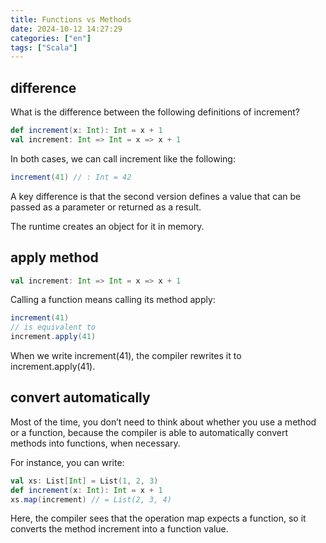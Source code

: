 ```yaml
---
title: Functions vs Methods
date: 2024-10-12 14:27:29
categories: ["en"]
tags: ["Scala"]
---
```

## difference

What is the difference between the following definitions of increment?

```scala
def increment(x: Int): Int = x + 1
val increment: Int => Int = x => x + 1
```

In both cases, we can call increment like the following:

```scala
increment(41) // : Int = 42
```

A key difference is that the second version defines a value that can be
passed as a parameter or returned as a result.

The runtime creates an object for it in memory.

## apply method

```scala
val increment: Int => Int = x => x + 1
```

Calling a function means calling its method apply:

```scala
increment(41)
// is equivalent to
increment.apply(41)
```

When we write increment(41), the compiler rewrites it to
increment.apply(41).

## convert automatically

Most of the time, you don’t need to think about whether you use a
method or a function, because the compiler is able to automatically
convert methods into functions, when necessary.

For instance, you can write:

```scala
val xs: List[Int] = List(1, 2, 3)
def increment(x: Int): Int = x + 1
xs.map(increment) // = List(2, 3, 4)
```

Here, the compiler sees that the operation map expects a function, so it
converts the method increment into a function value.
